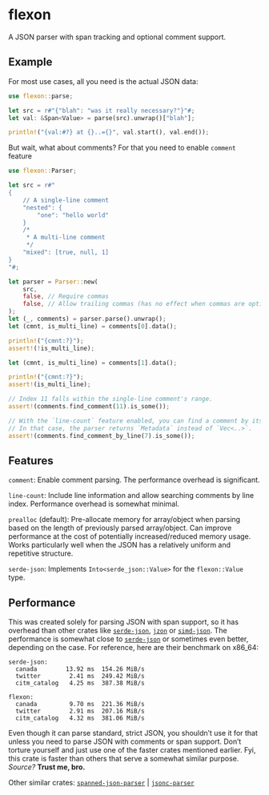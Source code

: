 # flexon
A JSON parser with span tracking and optional comment support.

## Example
For most use cases, all you need is the actual JSON data:
```rs
use flexon::parse;

let src = r#"{"blah": "was it really necessary?"}"#;
let val: &Span<Value> = parse(src).unwrap()["blah"];

println!("{val:#?} at {}..={}", val.start(), val.end());
```
But wait, what about comments? For that you need to enable `comment` feature
```rs
use flexon::Parser;

let src = r#"
{
    // A single-line comment
    "nested": {
        "one": "hello world"
    }
    /*
     * A multi-line comment
     */
    "mixed": [true, null, 1]
}
"#;

let parser = Parser::new(
    src,
    false, // Require commas
    false, // Allow trailing commas (has no effect when commas are optional)
);
let (_, comments) = parser.parse().unwrap();
let (cmnt, is_multi_line) = comments[0].data();

println!("{cmnt:?}");
assert!(!is_multi_line);

let (cmnt, is_multi_line) = comments[1].data();

println!("{cmnt:?}");
assert!(is_multi_line);

// Index 11 falls within the single-line comment's range.
assert!(comments.find_comment(11).is_some());

// With the `line-count` feature enabled, you can find a comment by its line index.
// In that case, the parser returns `Metadata` instead of `Vec<..>`.
assert!(comments.find_comment_by_line(7).is_some());
```

## Features

`comment`: Enable comment parsing. The performance overhead is significant.

`line-count`: Include line information and allow searching comments by line index. Performance overhead is somewhat minimal.

`prealloc` (default): Pre-allocate memory for array/object when parsing based on the length of previously parsed array/object. Can improve performance at the cost of potentially increased/reduced memory usage. Works particularly well when the JSON has a relatively uniform and repetitive structure.

`serde-json`: Implements `Into<serde_json::Value>` for the `flexon::Value` type.

## Performance
This was created solely for parsing JSON with span support, so it has overhead than other crates like [`serde-json`](https://crates.io/crates/serde_json), [`jzon`](https://crates.io/crates/jzon) or [`simd-json`](https://crates.io/crates/simd-json). The performance is somewhat close to [`serde-json`](https://crates.io/crates/serde_json) or sometimes even better, depending on the case. For reference, here are their benchmark on x86_64:
```
serde-json:
  canada        13.92 ms  154.26 MiB/s
  twitter        2.41 ms  249.42 MiB/s
  citm_catalog   4.25 ms  387.38 MiB/s

flexon:
  canada         9.70 ms  221.36 MiB/s
  twitter        2.91 ms  207.16 MiB/s
  citm_catalog   4.32 ms  381.06 MiB/s
```
Even though it can parse standard, strict JSON, you shouldn’t use it for that unless you need to parse JSON with comments or span support. Don’t torture yourself and just use one of the faster crates mentioned earlier. Fyi, this crate is faster than others that serve a somewhat similar purpose. *Source?* **Trust me, bro.**

Other similar crates: [`spanned-json-parser`](https://crates.io/crates/spanned_json_parser) | [`jsonc-parser`](https://crates.io/crates/jsonc-parser)
